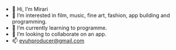 - 👋 Hi, I’m Mirari
- 👀 I’m interested in film, music, fine art, fashion, app building and programming. 
- 🌱 I’m currently learning to programme.
- 💞️ I’m looking to collaborate on an app.
- 📫 eyuhproducer@gmail.com

<!---
eyuhbeats/eyuhbeats is a ✨ special ✨ repository because its `README.md` (this file) appears on your GitHub profile.
You can click the Preview link to take a look at your changes.
--->
